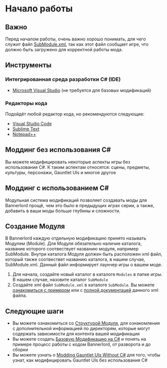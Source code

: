 # Начало работы

## Важно

Перед началом работы, очень важно хорошо понимать, для чего служит файл [SubModule.xml](../_xmldocs/submodule.md), так как этот файл сообщает игре, что должно быть загружено для корректной работы мода.

## Инструменты

### Интегрированная среда разработки C# (IDE)

* [Microsoft Visual Studio](https://visualstudio.microsoft.com/downloads/) (не требуется для базовых модификаций)

### Редакторы кода

Подойдёт любой редактор кода, но рекомендуются следующие:

* [Visual Studio Code](https://code.visualstudio.com/download)
* [Sublime Text](https://www.sublimetext.com/)  
* [Notepad++](https://notepad-plus-plus.org/downloads/)

## Моддинг без использования C#

Вы можете модифицировать некоторые аспекты игры без использования C#. К таким аспектам относятся: сцены, предметы, культуры, персонажи, Gauntlet UIs и многое другое

## Моддинг с использованием C#

Модульная система модификаций позволяет создавать моды для Bannerlord прощё, чем это было в предыдущих играх серии, а также, добавить в ваши моды больше глубины и сложности.

## Создание Модуля

В Bannerlord каждую отдельную модификацию принято называть Модулем (Module). Для Модуля обязательно наличие каталога, название которого соотвествует названию модуля, например SubModule. Внутри каталога Модуля должен быть расположен xml файл, который также соотвествет названию каталога, в нашем случае, SubModule.xml. Данный файл информирует лаунчер игры о вашем моде.

1. Для начала, создайте новый каталог в каталоге `Modules` в папке игры. В нашем случае, назовите каталог `SubModule`
2. Создайте xml файл `SubModule.xml` в каталоге `SubModule`. Вы можете [ознакомиться с примером](../_xmldocs/submodule.md) или с [полной документацей](../_xmldocs/submodule.md) данного xml файла.

## Следующие шаги

- Вы можете ознакомиться со [Структурой Модуля](folder-structure.md), для ознакомления с дополнительной информацией по директорям, которые могут содержать зависимости для контента вашей модификации
- Вы можете создать [Базовую Модификацию на C#](../_tutorials/basic-csharp-mod.md) и понять на примере процесс работы с кодом Bannerlord, от разворота и до сборки
- Вы можете узнать о [Modding Gauntlet UIs Without C#](../_tutorials/modding-gauntlet-without-csharp.md) для того, чтобы узнат, как модифицировать Gauntlet UIs без использования C#